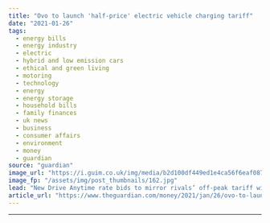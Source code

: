 ```yaml
---
title: "Ovo to launch 'half-price' electric vehicle charging tariff"
date: "2021-01-26"
tags: 
  - energy bills
  - energy industry
  - electric
  - hybrid and low emission cars
  - ethical and green living
  - motoring
  - technology
  - energy
  - energy storage
  - household bills
  - family finances
  - uk news
  - business
  - consumer affairs
  - environment
  - money
  - guardian
source: "guardian"
image_url: "https://i.guim.co.uk/img/media/b2d100df449ed1e4ca56f6eaf087d5eb473e9446/0_74_3500_2102/master/3500.jpg?width=460&quality=85&auto=format&fit=max&s=6624d5c181081bf24c2fa05de31643d4"
image_fp: "/assets/img/post_thumbnails/162.jpg"
lead: "New Drive Anytime rate bids to mirror rivals’ off-peak tariff with savings of 60% a year, supplier claimsOvo Energy plans to launch an electric vehicle charging tariff, at half the usual price, to compete with typical off-peak rates even when electri..."
article_url: "https://www.theguardian.com/money/2021/jan/26/ovo-to-launch-half-price-electric-vehicle-charging-tariff"
---
```


---

